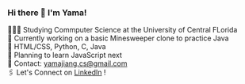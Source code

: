 ### Hi there 👋 I'm Yama! 

👩🏻‍💻 Studying Commputer Science at the University of Central FLorida <br/>
🔭 Currently working on a basic Minesweeper clone to practice Java <br/>
🌷 HTML/CSS, Python, C, Java <br/>
🌱 Planning to learn JavaScript next <br/>
💌 Contact: yamajiang.cs@gmail.com <br/>
🖇️ Let's Connect on [LinkedIn](https://linkedin.com/in/yamajiang) !


